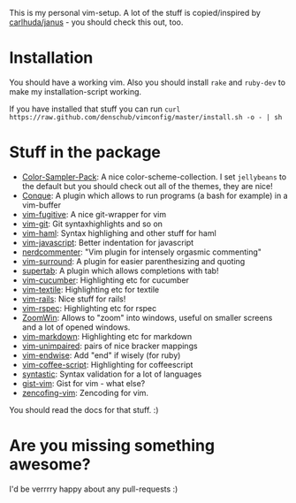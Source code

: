 This is my personal vim-setup. A lot of the stuff is copied/inspired by
[carlhuda/janus](https://github.com/carlhuda/janus) - you should check
this out, too.

# Installation

You should have a working vim. Also you should install `rake` and
`ruby-dev` to make my installation-script working.

If you have installed that stuff you can run
`curl https://raw.github.com/denschub/vimconfig/master/install.sh -o - | sh`

# Stuff in the package

* [Color-Sampler-Pack](https://github.com/vim-scripts/Color-Sampler-Pack): A nice color-scheme-collection. I set `jellybeans` to the default but you should check out all of the themes, they are nice!
* [Conque](http://code.google.com/p/conque/): A plugin which allows to run programs (a bash for example) in a vim-buffer
* [vim-fugitive](https://github.com/tpope/vim-fugitive): A nice git-wrapper for vim
* [vim-git](https://github.com/tpope/vim-git): Git syntaxhighlights and so on
* [vim-haml](https://github.com/tpope/vim-haml): Syntax highlighing and other stuff for haml
* [vim-javascript](https://github.com/pangloss/vim-javascript): Better indentation for javascript
* [nerdcommenter](https://github.com/ddollar/nerdcommenter): "Vim plugin for intensely orgasmic commenting"
* [vim-surround](https://github.com/tpope/vim-surround): A plugin for easier parenthesizing and quoting
* [supertab](https://github.com/ervandew/supertab): A plugin which allows completions with tab!
* [vim-cucumber](https://github.com/tpope/vim-cucumber): Highlighting etc for cucumber
* [vim-textile](https://github.com/timcharper/textile.vim): Highlighting etc for textile
* [vim-rails](https://github.com/tpope/vim-rails): Nice stuff for rails!
* [vim-rspec](https://github.com/taq/vim-rspec): Highlighting etc for rspec
* [ZoomWin](https://github.com/vim-scripts/ZoomWin): Allows to "zoom" into windows, useful on smaller screens and a lot of opened windows.
* [vim-markdown](https://github.com/tpope/vim-markdown): Highlighting etc for markdown
* [vim-unimpaired](https://github.com/tpope/vim-unimpaired): pairs of nice bracker mappings
* [vim-endwise](https://github.com/tpope/vim-endwise): Add "end" if wisely (for ruby)
* [vim-coffee-script](github.com/kchmck/vim-coffee-script): Highlighting for coffeescript
* [syntastic](https://github.com/scrooloose/syntastic): Syntax validation for a lot of languages
* [gist-vim](https://github.com/mattn/gist-vim): Gist for vim - what else?
* [zencofing-vim](github.com/mattn/zencoding-vim): Zencoding for vim.

You should read the docs for that stuff. :)

# Are you missing something awesome?

I'd be verrrry happy about any pull-requests :)

